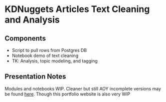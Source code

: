 # KDNuggets Articles Text Cleaning and Analysis

## Components
- Script to pull rows from Postgres DB
- Notebook demo of text cleaning
- TK: Analysis, topic modeling, and tagging

## Presentation Notes
Modules and notebooks WIP. Cleaner but still AOY incomplete versions may be found [here](http://data-fluent.com/). Though this portfolio website is also very WIP